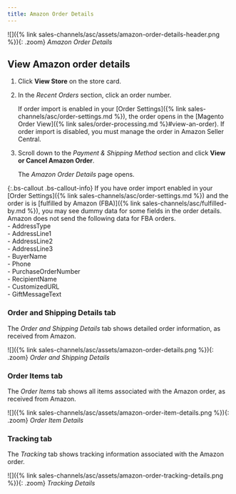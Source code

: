 ```yaml
---
title: Amazon Order Details
---
```


![]({% link sales-channels/asc/assets/amazon-order-details-header.png %}){: .zoom}
_Amazon Order Details_

## View Amazon order details

1. Click **View Store** on the store card.

1. In the _Recent Orders_ section, click an order number.

    If order import is enabled in your [Order Settings]({% link sales-channels/asc/order-settings.md %}), the order opens in the [Magento Order View]({% link sales/order-processing.md %}#view-an-order). If order import is disabled, you must manage the order in Amazon Seller Central.

1. Scroll down to the _Payment & Shipping Method_ section and click **View or Cancel Amazon Order**.

    The _Amazon Order Details_ page opens.

{:.bs-callout .bs-callout-info}
If you have order import enabled in your [Order Settings]({% link sales-channels/asc/order-settings.md %}) and the order is is [fulfilled by Amazon (FBA)]({% link sales-channels/asc/fulfilled-by.md %}), you may see dummy data for some fields in the order details. Amazon does not send the following data for FBA orders.<br/>- AddressType<br/>- AddressLine1<br/>- AddressLine2<br/>- AddressLine3<br/>- BuyerName<br/>- Phone<br/>- PurchaseOrderNumber<br/>- RecipientName<br/>- CustomizedURL<br/>- GiftMessageText

### Order and Shipping Details tab

The _Order and Shipping Details_ tab shows detailed order information, as received from Amazon.

![]({% link sales-channels/asc/assets/amazon-order-details.png %}){: .zoom}
_Order and Shipping Details_

### Order Items tab

The _Order Items_ tab shows all items associated with the Amazon order, as received from Amazon.

![]({% link sales-channels/asc/assets/amazon-order-item-details.png %}){: .zoom}
_Order Item Details_

### Tracking tab

The _Tracking_ tab shows tracking information associated with the Amazon order.

![]({% link sales-channels/asc/assets/amazon-order-tracking-details.png %}){: .zoom}
_Tracking Details_
